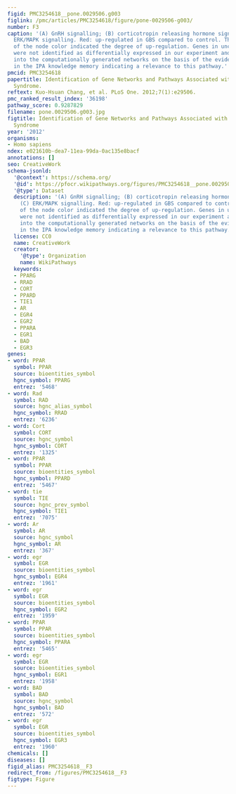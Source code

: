 ```yaml
---
figid: PMC3254618__pone.0029506.g003
figlink: /pmc/articles/PMC3254618/figure/pone-0029506-g003/
number: F3
caption: '(A) GnRH signalling; (B) corticotropin releasing hormone signalling; (C)
  ERK/MAPK signalling. Red: up-regulated in GBS compared to control. The intensity
  of the node color indicated the degree of up-regulation. Genes in uncolored notes
  were not identified as differentially expressed in our experiment and were integrated
  into the computationally generated networks on the basis of the evidence stored
  in the IPA knowledge memory indicating a relevance to this pathway.'
pmcid: PMC3254618
papertitle: Identification of Gene Networks and Pathways Associated with Guillain-Barré
  Syndrome.
reftext: Kuo-Hsuan Chang, et al. PLoS One. 2012;7(1):e29506.
pmc_ranked_result_index: '36198'
pathway_score: 0.9287829
filename: pone.0029506.g003.jpg
figtitle: Identification of Gene Networks and Pathways Associated with Guillain-Barré
  Syndrome
year: '2012'
organisms:
- Homo sapiens
ndex: e021610b-dea7-11ea-99da-0ac135e8bacf
annotations: []
seo: CreativeWork
schema-jsonld:
  '@context': https://schema.org/
  '@id': https://pfocr.wikipathways.org/figures/PMC3254618__pone.0029506.g003.html
  '@type': Dataset
  description: '(A) GnRH signalling; (B) corticotropin releasing hormone signalling;
    (C) ERK/MAPK signalling. Red: up-regulated in GBS compared to control. The intensity
    of the node color indicated the degree of up-regulation. Genes in uncolored notes
    were not identified as differentially expressed in our experiment and were integrated
    into the computationally generated networks on the basis of the evidence stored
    in the IPA knowledge memory indicating a relevance to this pathway.'
  license: CC0
  name: CreativeWork
  creator:
    '@type': Organization
    name: WikiPathways
  keywords:
  - PPARG
  - RRAD
  - CORT
  - PPARD
  - TIE1
  - AR
  - EGR4
  - EGR2
  - PPARA
  - EGR1
  - BAD
  - EGR3
genes:
- word: PPAR
  symbol: PPAR
  source: bioentities_symbol
  hgnc_symbol: PPARG
  entrez: '5468'
- word: Rad
  symbol: RAD
  source: hgnc_alias_symbol
  hgnc_symbol: RRAD
  entrez: '6236'
- word: Cort
  symbol: CORT
  source: hgnc_symbol
  hgnc_symbol: CORT
  entrez: '1325'
- word: PPAR
  symbol: PPAR
  source: bioentities_symbol
  hgnc_symbol: PPARD
  entrez: '5467'
- word: tie
  symbol: TIE
  source: hgnc_prev_symbol
  hgnc_symbol: TIE1
  entrez: '7075'
- word: Ar
  symbol: AR
  source: hgnc_symbol
  hgnc_symbol: AR
  entrez: '367'
- word: egr
  symbol: EGR
  source: bioentities_symbol
  hgnc_symbol: EGR4
  entrez: '1961'
- word: egr
  symbol: EGR
  source: bioentities_symbol
  hgnc_symbol: EGR2
  entrez: '1959'
- word: PPAR
  symbol: PPAR
  source: bioentities_symbol
  hgnc_symbol: PPARA
  entrez: '5465'
- word: egr
  symbol: EGR
  source: bioentities_symbol
  hgnc_symbol: EGR1
  entrez: '1958'
- word: BAD
  symbol: BAD
  source: hgnc_symbol
  hgnc_symbol: BAD
  entrez: '572'
- word: egr
  symbol: EGR
  source: bioentities_symbol
  hgnc_symbol: EGR3
  entrez: '1960'
chemicals: []
diseases: []
figid_alias: PMC3254618__F3
redirect_from: /figures/PMC3254618__F3
figtype: Figure
---
```

